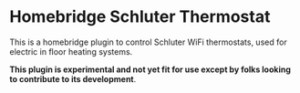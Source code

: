# Homebridge Schluter Thermostat

This is a homebridge plugin to control Schluter WiFi thermostats, used for
electric in floor heating systems.

**This plugin is experimental and not yet fit for use except by folks looking to
contribute to its development**.
